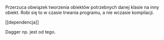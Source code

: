 Przerzuca obwiązek tworzenia obiektów potrzebnych danej klasie na inny obiekt. 
Robi się to w czasie trwania programu, a nie wczasie kompilacji. 

[[dependencja]]

Dagger np. jest od tego. 